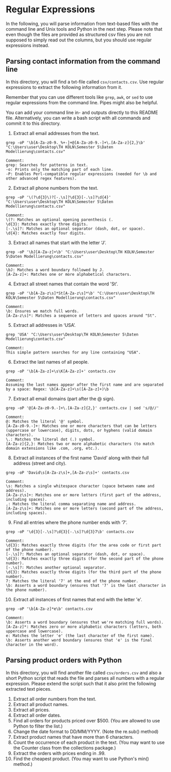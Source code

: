 # Regular Expressions

In the following, you will parse information from text-based files with the command line and Unix tools and Python in the next step. Please note that even though the files are provided as structured csv files you are not supposed to simply read out the columns, but you should use regular expressions instead.

## Parsing contact information from the command line

In this directory, you will find a txt-file called `csv/contacts.csv`. Use regular expressions to extract the following information from it.

Remember that you can use different tools like `grep`, `awk`, or `sed` to use regular expressions from the command line. Pipes might also be helpful. 

You can add your command line in- and outputs directly to this README file. Alternatively, you can write a bash script with all commands and commit it to this directory.

1. Extract all email addresses from the text.
``` 
grep -oP '\b[A-Za-z0-9._%+-]+@[A-Za-z0-9.-]+\.[A-Za-z]{2,}\b' "C:\Users\user\Desktop\TH KÖLN\Semester 5\Daten Modellierung\contacts.csv"

Comment:
grep: Searches for patterns in text.
-o: Prints only the matching part of each line.
-P: Enables Perl-compatible regular expressions (needed for \b and other advanced regex features).
``` 
2. Extract all phone numbers from the text.
``` 
grep -oP '\(?\d{3}\)?[-.\s]?\d{3}[-.\s]?\d{4}' "C:\Users\user\Desktop\TH KÖLN\Semester 5\Daten Modellierung\contacts.csv"

Comment:
\(?: Matches an optional opening parenthesis (.
\d{3}: Matches exactly three digits.
[-.\s]?: Matches an optional separator (dash, dot, or space).
\d{4}: Matches exactly four digits.
``` 
3. Extract all names that start with the letter ‘J’.
``` 
grep -oP '\bJ[A-Za-z]+\b' "C:\Users\user\Desktop\TH KÖLN\Semester 5\Daten Modellierung\contacts.csv"

Comment:
\bJ: Matches a word boundary followed by J.
[A-Za-z]+: Matches one or more alphabetical characters.
``` 
4. Extract all street names that contain the word 'St'.
``` 
grep -oP '\b[A-Za-z\s]*St[A-Za-z\s]*\b' "C:\Users\user\Desktop\TH KÖLN\Semester 5\Daten Modellierung\contacts.csv"

Comment:
\b: Ensures we match full words.
[A-Za-z\s]*: Matches a sequence of letters and spaces around "St".

``` 
5. Extract all addresses in ‘USA’.
``` 
grep 'USA' "C:\Users\user\Desktop\TH KÖLN\Semester 5\Daten Modellierung\contacts.csv"

Comment:
This simple pattern searches for any line containing "USA".
``` 
6. Extract the last names of all people.
``` 
grep -oP '\b[A-Za-z]+\s\K[A-Za-z]+' contacts.csv

Comment:
Assuming the last names appear after the first name and are separated by a space: Regex: \b[A-Za-z]+\s([A-Za-z]+)\b
``` 
7. Extract all email domains (part after the @ sign).
``` 
grep -oP '@[A-Za-z0-9.-]+\.[A-Za-z]{2,}' contacts.csv | sed 's/@//'

Comment:
@: Matches the literal '@' symbol.
[A-Za-z0-9.-]+: Matches one or more characters that can be letters (uppercase or lowercase), digits, dots, or hyphens (valid domain characters).
\.: Matches the literal dot (.) symbol.
[A-Za-z]{2,}: Matches two or more alphabetic characters (to match domain extensions like .com, .org, etc.).
``` 
8.	Extract all instances of the first name ‘David’ along with their full address (street and city).
``` 
grep -oP 'David\s[A-Za-z\s]+,[A-Za-z\s]+' contacts.csv

Comment:
\s: Matches a single whitespace character (space between name and address).
[A-Za-z\s]+: Matches one or more letters (first part of the address, including spaces).
,: Matches the literal comma separating name and address.
[A-Za-z\s]+: Matches one or more letters (second part of the address, including spaces).
``` 
9.	Find all entries where the phone number ends with ‘7’.
``` 
grep -oP '\d{3}[-.\s]?\d{3}[-.\s]?\d{3}7\b' contacts.csv

Comment:
\d{3}: Matches exactly three digits (for the area code or first part of the phone number).
[-.\s]?: Matches an optional separator (dash, dot, or space).
\d{3}: Matches exactly three digits (for the second part of the phone number).
[-.\s]?: Matches another optional separator.
\d{3}: Matches exactly three digits (for the third part of the phone number).
7: Matches the literal '7' at the end of the phone number.
\b: Asserts a word boundary (ensures that '7' is the last character in the phone number).
``` 
10.	Extract all instances of first names that end with the letter 'e'.
``` 
grep -oP '\b[A-Za-z]*e\b' contacts.csv

Comment:
\b: Asserts a word boundary (ensures that we're matching full words).
[A-Za-z]*: Matches zero or more alphabetic characters (letters, both uppercase and lowercase).
e: Matches the letter 'e' (the last character of the first name).
\b: Asserts another word boundary (ensures that 'e' is the final character in the word).
``` 

## Parsing product orders with Python

In this directory, you will find another file called `csv/orders.csv` and also a short Python script that reads the file and parses all numbers with a regular expression. Please extend the script such that it also print the following extracted text pieces.

1.	Extract all order numbers from the text. 
2.	Extract all product names.
3.	Extract all prices.
4.	Extract all order dates.
5.	Find all orders for products priced over $500. (You are allowed to use Python to filter the list.)
6.	Change the date format to DD/MM/YYYY. (Note the re.sub() method)
7.	Extract product names that have more than 6 characters.
8.	Count the occurrence of each product in the text. (You may want to use the Counter class from the collections package.)
9.	Extract the orders with prices ending in .99.
10.	Find the cheapest product. (You may want to use Python's min() method.)
